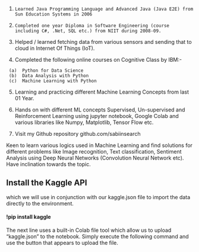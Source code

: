 ﻿1.     Learned Java Programming Language and Advanced Java (Java E2E) from Sun Education Systems in 2006

2.     Completed one year Diploma in Software Engineering (course including C#, .Net, SQL etc.) from NIIT during 2008-09.

3.    Helped / learned fetching data from various sensors and sending that to cloud in Internet Of Things (IoT).

4.    Completed the following online courses on Cognitive Class by IBM:-

     (a)  Python for Data Science
     (b)  Data Analysis with Python
     (c)  Machine Learning with Python

5.    Learning and practicing different Machine Learning Concepts from last 01 Year.

6.    Hands on with different ML concepts Supervised, Un-supervised and Reinforcement Learning using jupyter notebook,  Google Colab and various libraries like Numpy, Matplotlib, Tensor Flow etc.

7.    Visit my Github repository  github.com/sabiinsearch

Keen to learn various logics used in Machine Learning and find solutions for different problems like Image recognition, Text classification, Sentiment Analysis using Deep Neural Networks (Convolution Neural Network etc). Have inclination towards the topic.

## Install the Kaggle API

which we will use in conjunction with our kaggle.json file to import the data directly to the environment.

#### !pip install kaggle

The next line uses a built-in Colab file tool which allow us to upload “kaggle.json” to the notebook. Simply execute the following command and use the button that appears to upload the file.
